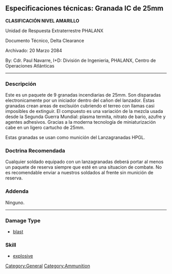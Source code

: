 ## Especificaciones técnicas: Granada IC de 25mm

**CLASIFICACIÓN NIVEL AMARILLO**

Unidad de Respuesta Extraterrestre PHALANX

Documento Técnico, Delta Clearance

Archivado: 20 Marzo 2084

By: Cdr. Paul Navarre, I+D: División de Ingenieria, PHALANX, Centro de
Operaciones Atlánticas

------------------------------------------------------------------------

### Descripción

Este es un paquete de 9 granadas incendiarias de 25mm. Son disparadas
electronicamente por un iniciador dentro del cañon del lanzador. Estas
granadas crean areas de exclsuión cubriendo el terreo con llamas casi
imposibles de extinguir. El compuesto es una variación de la mezcla
usada desde la Segunda Guerra Mundial: plasma termita, nitrato de bario,
azufre y agentes adhesivos. Gracias a la moderna tecnología de
miniaturización cabe en un ligero cartucho de 25mm.

Estas granadas se usan como munición del Lanzagranadas HPGL.

### Doctrina Recomendada

Cualquier soldado equipado con un lanzagranadas deberá portar al menos
un paquete de reserva siempre que esté en una situacion de combate. No
es recomendable enviar a nuestros soldados al frente sin munición de
reserva.

### Addenda

Ninguno.

------------------------------------------------------------------------

### Damage Type

- [blast](Damage/blast "wikilink")

### Skill

- [explosive](Skills/explosive "wikilink")

[Category:General](Category:General "wikilink")
[Category:Ammunition](Category:Ammunition "wikilink")